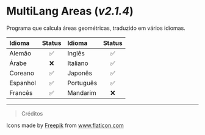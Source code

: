 # MultiLang Areas (***v2.1.4***)

Programa que calcula áreas geométricas, traduzido em vários idiomas.

|Idioma|Status|Idioma|Status|
|:-|:-:|:-|:-:|
|Alemão|✅|Inglês|✅|
|Árabe|❌|Italiano|✅|
|Coreano|✅|Japonês|✅|
|Espanhol|✅|Português|✅|
|Francês|✅|Mandarim|❌|

---

>Créditos  

Icons made by <a href="https://www.flaticon.com/authors/freepik" title="Freepik">Freepik</a> from <a href="https://www.flaticon.com/" title="Flaticon"> www.flaticon.com</a>
